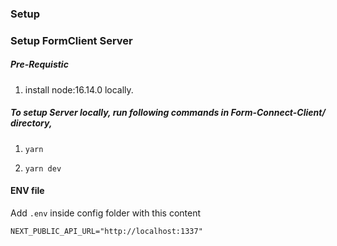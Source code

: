### Setup

### Setup FormClient Server

##### Pre-Requistic

1. install node:16.14.0 locally.

##### To setup Server locally, run following commands in Form-Connect-Client/ directory,

1. ```
   yarn
   ```

2. ```
   yarn dev
   ```

#### ENV file

Add `.env` inside config folder with this content

```
NEXT_PUBLIC_API_URL="http://localhost:1337"
```
